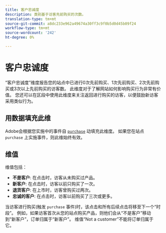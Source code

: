 ```yaml
---
title: 客户忠诚度
description: 类别基于访客先前购买的次数。
translation-type: tm+mt
source-git-commit: a8dc233e962a49674a30ff3c9f0b5d0d45b09f24
workflow-type: tm+mt
source-wordcount: '242'
ht-degree: 0%

---
```



# 客户忠诚度

“客户忠诚度”维度报告您的站点中已进行0次先前购买、1次先前购买、2次先前购买或3次以上先前购买的访客数。 此维度对于了解网站如何影响购买行为非常有价值。 您还可以在区段中使用此维度来关注返回进行购买的访客，以便鼓励新访客采用类似行为。

## 用数据填充此维

Adobe会根据您实施中的事件自 [`purchase`](/help/implement/vars/page-vars/events/event-purchase.md) 动填充此维度。 如果您在站点 `purchase` 上实施事件，则此维始终有效。

## 维值

维值包括：

* **不是客户**: 在点击时，访客从未购买过产品。
* **新客户**: 在点击时，访客以前只购买了一次。
* **退货客户**: 在上市时，访客曾购买过两次。
* **忠诚的客户**: 在点击时，访客以前购买了三次或更多。

当访客进行购买(触发 `purchase` 事件)时，该点击和所有后续点击将移至下一个“时段”。 例如，如果访客首次从您的站点购买产品，则他们会从“不是客户”移动到“新客户”，订单归属于“新客户”。 维值“Not a customer”不能将订单归属于它。
